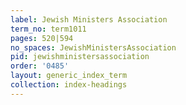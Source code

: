 ```yaml
---
label: Jewish Ministers Association
term_no: term1011
pages: 520|594
no_spaces: JewishMinistersAssociation
pid: jewishministersassociation
order: '0485'
layout: generic_index_term
collection: index-headings
---
```

